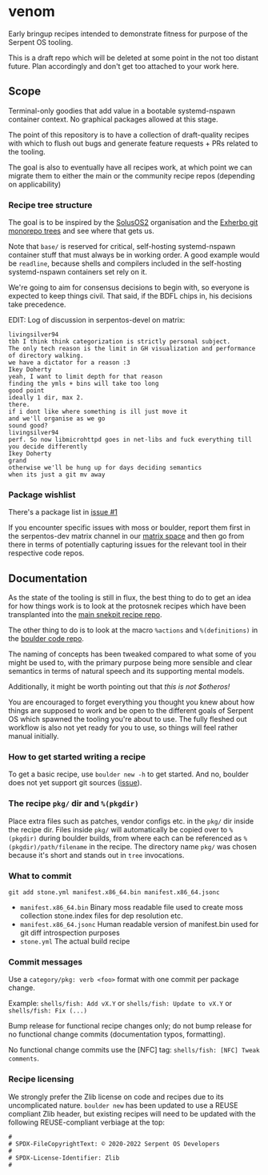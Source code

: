 # venom

Early bringup recipes intended to demonstrate fitness for purpose of the Serpent OS tooling.

This is a draft repo which will be deleted at some point in the not too distant future. Plan accordingly and don't get too attached to your work here.

## Scope

Terminal-only goodies that add value in a bootable systemd-nspawn container context. No graphical packages allowed at this stage.

The point of this repository is to have a collection of draft-quality recipes with which to flush out bugs and generate feature requests + PRs related to the tooling.

The goal is also to eventually have all recipes work, at which point we can migrate them to either the main or the community recipe repos (depending on applicability)

### Recipe tree structure

The goal is to be inspired by the [SolusOS2](https://github.com/SolusOS-discontinued/packages) organisation and the [Exherbo git monorepo trees](https://git.exherbo.org/) and see where that gets us.

Note that `base/` is reserved for critical, self-hosting systemd-nspawn container stuff that must always be in working order. A good example would be `readline`, because shells and compilers included in the self-hosting systemd-nspawn containers set rely on it.

We're going to aim for consensus decisions to begin with, so everyone is expected to keep things civil. That said, if the BDFL chips in, his decisions take precedence.

EDIT: Log of discussion in serpentos-devel on matrix:

```
livingsilver94
tbh I think think categorization is strictly personal subject.
The only tech reason is the limit in GH visualization and performance of directory walking.
we have a dictator for a reason :3
Ikey Doherty
yeah, I want to limit depth for that reason
finding the ymls + bins will take too long
good point
ideally 1 dir, max 2.
there.
if i dont like where something is ill just move it
and we'll organise as we go
sound good?
livingsilver94
perf. So now libmicrohttpd goes in net-libs and fuck everything till you decide differently
Ikey Doherty
grand
otherwise we'll be hung up for days deciding semantics
when its just a git mv away
```

### Package wishlist

There's a package list in [issue #1](https://github.com/snekpit/venom/issues/1)

If you encounter specific issues with moss or boulder, report them first in the serpentos-dev matrix channel in our [matrix space](https://matrix.to/#/!trFJOzhpDUejJKnPYg:matrix.org) and then go from there in terms of potentially capturing issues for the relevant tool in their respective code repos.

## Documentation

As the state of the tooling is still in flux, the best thing to do to get an idea for how things work is to look at the protosnek recipes which have been transplanted into the [main snekpit recipe repo](https://github.com/snekpit/main).

The other thing to do is to look at the macro `%actions` and `%(definitions)` in the [boulder code repo](https://github.com/serpent-os/boulder/tree/main/data/macros).

The naming of concepts has been tweaked compared to what some of you might be used to, with the primary purpose being more sensible and clear semantics in terms of natural speech and its supporting mental models.

Additionally, it might be worth pointing out that _this is not $otheros!_

You are encouraged to forget everything you thought you knew about how things are supposed to work and be open to the different goals of Serpent OS which spawned the tooling you're about to use.  The fully fleshed out workflow is also not yet ready for you to use, so things will feel rather manual initially.

### How to get started writing a recipe

To get a basic recipe, use `boulder new -h` to get started. And no, boulder does not yet support git sources ([issue](https://github.com/serpent-os/boulder/issues/25)).

### The recipe `pkg/` dir and `%(pkgdir)`

Place extra files such as patches, vendor configs etc. in the `pkg/` dir inside the  recipe dir.  Files inside `pkg/` will automatically be copied over to  `%(pkgdir)` during boulder builds, from where each can be referenced as `%(pkgdir)/path/filename` in the recipe.  The directory name `pkg/` was chosen because it's short and stands out in `tree` invocations.

### What to commit

    git add stone.yml manifest.x86_64.bin manifest.x86_64.jsonc

- `manifest.x86_64.bin` Binary moss readable file used to create moss collection stone.index files for dep resolution etc.
- `manifest.x86_64.jsonc` Human readable version of manifest.bin used for git diff introspection purposes
- `stone.yml` The actual build recipe

### Commit messages

Use a `category/pkg: verb <foo>` format with one commit per package change.

Example: `shells/fish: Add vX.Y` or `shells/fish: Update to vX.Y` or `shells/fish: Fix (...)`

Bump release for functional recipe changes only; do not bump release for no functional change commits (documentation typos, formatting).

No functional change commits use the [NFC] tag: `shells/fish: [NFC] Tweak comments`.

### Recipe licensing

We strongly prefer the Zlib license on code and recipes due to its uncomplicated nature. `boulder new` has been updated to use a REUSE compliant Zlib header, but existing recipes will need to be updated with the following REUSE-compliant verbiage at the top:

    #
    # SPDX-FileCopyrightText: © 2020-2022 Serpent OS Developers
    #
    # SPDX-License-Identifier: Zlib
    #

